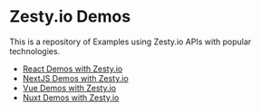 # Zesty.io Demos
This is a repository of Examples using Zesty.io APIs with popular technologies. 

- [React Demos with Zesty.io](/react/)
- [NextJS Demos with Zesty.io](/nextjs/)
- [Vue Demos with Zesty.io](/vue/)
- [Nuxt Demos with Zesty.io](/nuxtjs/)
